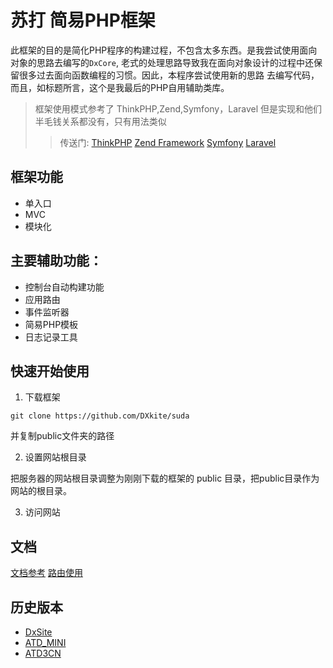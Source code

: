 #  苏打 简易PHP框架
此框架的目的是简化PHP程序的构建过程，不包含太多东西。是我尝试使用面向对象的思路去编写的`DxCore`,
老式的处理思路导致我在面向对象设计的过程中还保留很多过去面向函数编程的习惯。因此，本程序尝试使用新的思路
去编写代码，而且，如标题所言，这个是我最后的PHP自用辅助类库。

> 框架使用模式参考了 ThinkPHP,Zend,Symfony，Laravel
> 但是实现和他们半毛钱关系都没有，只有用法类似  
>> 传送门: [ThinkPHP](https://github.com/top-think/think) [Zend Framework](https://github.com/zendframework/zendframework) [Symfony](https://github.com/symfony/symfony) [Laravel](https://github.com/laravel/laravel)
## 框架功能
- 单入口
- MVC
- 模块化


## 主要辅助功能：
- 控制台自动构建功能
- 应用路由
- 事件监听器
- 简易PHP模板
- 日志记录工具



## 快速开始使用

1. 下载框架

  ```
  git clone https://github.com/DXkite/suda 
  ```
  并复制public文件夹的路径

2. 设置网站根目录     

  把服务器的网站根目录调整为刚刚下载的框架的 public 目录，把public目录作为网站的根目录。

3. 访问网站

## 文档
[文档参考](docs/readme.md)
[路由使用](docs/tools/router.md)


## 历史版本

- [DxSite](https://github.com/DXkite/DxSite)   
- [ATD_MINI](https://github.com/DXkite/atd_mini)   
- [ATD3CN](https://github.com/DXkite/atd3.cn)   

